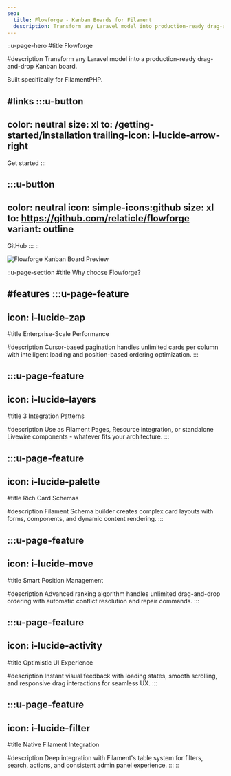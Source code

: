 ```yaml
---
seo:
  title: Flowforge - Kanban Boards for Filament
  description: Transform any Laravel model into production-ready drag-and-drop Kanban boards. Built specifically for Filament 4.x admin panels with intelligent pagination and quick setup.
---
```


::u-page-hero
#title
Flowforge

#description
Transform any Laravel model into a production-ready drag-and-drop Kanban board.

Built specifically for FilamentPHP.

#links
  :::u-button
  ---
  color: neutral
  size: xl
  to: /getting-started/installation
  trailing-icon: i-lucide-arrow-right
  ---
  Get started
  :::

  :::u-button
  ---
  color: neutral
  icon: simple-icons:github
  size: xl
  to: https://github.com/relaticle/flowforge
  variant: outline
  ---
  GitHub
  :::
::

<div class="text-center">
  <img src="/preview.png" alt="Flowforge Kanban Board Preview" class="mx-auto max-w-full h-auto rounded-lg shadow-lg" />
</div>

::u-page-section
#title
Why choose Flowforge?

#features
  :::u-page-feature
  ---
  icon: i-lucide-zap
  ---
  #title
  Enterprise-Scale Performance
  
  #description
  Cursor-based pagination handles unlimited cards per column with intelligent loading and position-based ordering optimization.
  :::

  :::u-page-feature
  ---
  icon: i-lucide-layers
  ---
  #title
  3 Integration Patterns
  
  #description
  Use as Filament Pages, Resource integration, or standalone Livewire components - whatever fits your architecture.
  :::

  :::u-page-feature
  ---
  icon: i-lucide-palette
  ---
  #title
  Rich Card Schemas
  
  #description
  Filament Schema builder creates complex card layouts with forms, components, and dynamic content rendering.
  :::

  :::u-page-feature
  ---
  icon: i-lucide-move
  ---
  #title
  Smart Position Management
  
  #description
  Advanced ranking algorithm handles unlimited drag-and-drop ordering with automatic conflict resolution and repair commands.
  :::

  :::u-page-feature
  ---
  icon: i-lucide-activity
  ---
  #title
  Optimistic UI Experience
  
  #description
  Instant visual feedback with loading states, smooth scrolling, and responsive drag interactions for seamless UX.
  :::

  :::u-page-feature
  ---
  icon: i-lucide-filter
  ---
  #title
  Native Filament Integration
  
  #description
  Deep integration with Filament's table system for filters, search, actions, and consistent admin panel experience.
  :::
::
